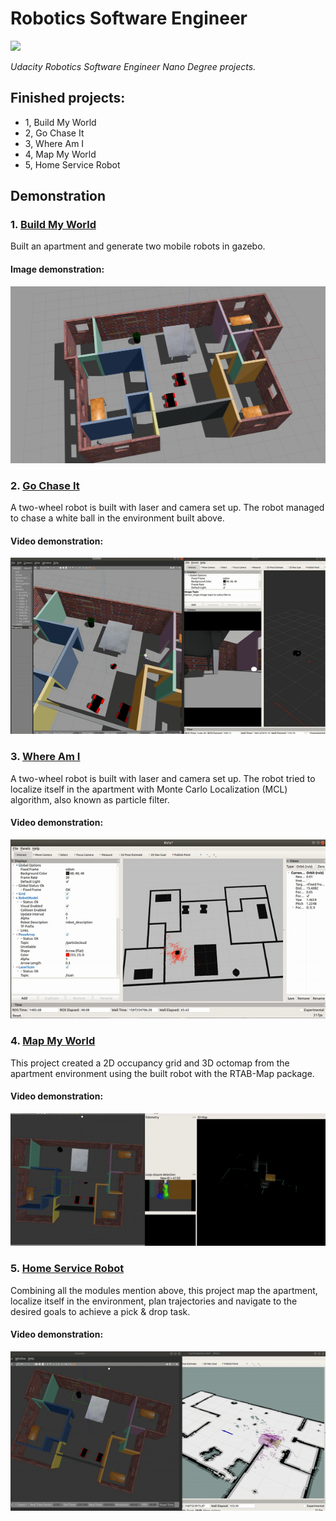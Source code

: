 # Robotics Software Engineer
[![](https://s3-us-west-1.amazonaws.com/udacity-robotics/Extra+Images/RoboND_flag.png)](http://www.udacity.com/robotics)

*Udacity Robotics Software Engineer Nano Degree projects.*

## Finished projects:
- 1, Build My World
- 2, Go Chase It
- 3, Where Am I
- 4, Map My World
- 5, Home Service Robot

## Demonstration


### 1. [Build My World](https://github.com/joeyzhong90595/Robotics-Software-Engineer-Projects/tree/master/P1-Build-My-World)
Built an apartment and generate two mobile robots in gazebo.

#### Image demonstration:
<p align="center">
  		<img src="./demonstration/P1.png"/>
</p>


### 2. [Go Chase It](https://github.com/joeyzhong90595/Robotics-Software-Engineer-Projects/tree/master/P2-Go-Chase-It)

A two-wheel robot is built with laser and camera set up. The robot managed to chase a white ball in the environment built above.

#### Video demonstration:

<p align="center">
    <a href="https://youtu.be/9KsvwoPLz4o">
  		<img src="./demonstration/P2.gif"/>
    </a>
</p>


### 3. [Where Am I](https://github.com/joeyzhong90595/Robotics-Software-Engineer-Projects/tree/master/P3-Where-Am-I)

A two-wheel robot is built with laser and camera set up. The robot tried to localize itself in the apartment with Monte Carlo Localization (MCL) algorithm, also known as particle filter.


#### Video demonstration:

<p align="center">
    <a href="https://youtu.be/xvVt7t_Lbuo">
  		<img src="./demonstration/P3.gif"/>
    </a>
</p>

### 4. [Map My World](https://github.com/joeyzhong90595/Robotics-Software-Engineer-Projects/tree/master/P4-Map-My-World)

This project created a 2D occupancy grid and 3D octomap from the apartment environment using the built robot with the RTAB-Map package.


#### Video demonstration:

<p align="center">
    <a href="https://youtu.be/">
  		<img src="./demonstration/P4.gif"/>
    </a>
</p>

### 5. [Home Service Robot](https://github.com/joeyzhong90595/Robotics-Software-Engineer-Projects/tree/master/P5-Home-Service-Robot)

Combining all the modules mention above, this project map the apartment, localize itself in the environment, plan trajectories and navigate to the desired goals to achieve a pick & drop task.


#### Video demonstration:

<p align="center">
    <a href="https://youtu.be/-6iFxDoOUwM">
  		<img src="./demonstration/P5.gif"/>
    </a>
</p>

